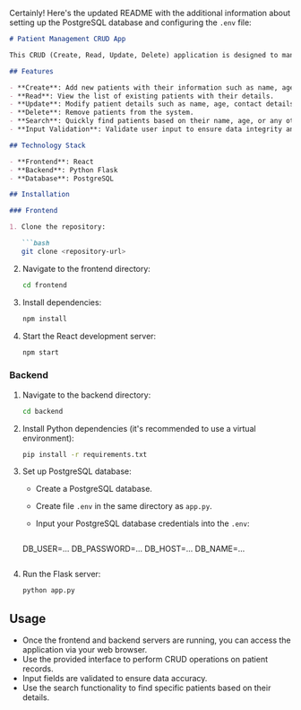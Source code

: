 Certainly! Here's the updated README with the additional information about setting up the PostgreSQL database and configuring the `.env` file:

```markdown
# Patient Management CRUD App

This CRUD (Create, Read, Update, Delete) application is designed to manage patient records. It provides a user-friendly interface for adding, editing, deleting patients, and searching through the existing records. The app is built using React for the frontend, Python Flask for the backend, and PostgreSQL for the database.

## Features

- **Create**: Add new patients with their information such as name, age, contact details, etc.
- **Read**: View the list of existing patients with their details.
- **Update**: Modify patient details such as name, age, contact details, etc.
- **Delete**: Remove patients from the system.
- **Search**: Quickly find patients based on their name, age, or any other available information.
- **Input Validation**: Validate user input to ensure data integrity and accuracy.

## Technology Stack

- **Frontend**: React
- **Backend**: Python Flask
- **Database**: PostgreSQL

## Installation

### Frontend

1. Clone the repository:

   ```bash
   git clone <repository-url>
   ```

2. Navigate to the frontend directory:

   ```bash
   cd frontend
   ```

3. Install dependencies:

   ```bash
   npm install
   ```

4. Start the React development server:

   ```bash
   npm start
   ```

### Backend

1. Navigate to the backend directory:

   ```bash
   cd backend
   ```

2. Install Python dependencies (it's recommended to use a virtual environment):

   ```bash
   pip install -r requirements.txt
   ```

3. Set up PostgreSQL database:
   
   - Create a PostgreSQL database.
   - Create file `.env` in the same directory as `app.py`.
   - Input your PostgreSQL database credentials into the `.env`:

     ```python
    DB_USER=...
    DB_PASSWORD=...
    DB_HOST=...
    DB_NAME=...
     ```

4. Run the Flask server:

   ```bash
   python app.py
   ```

## Usage

- Once the frontend and backend servers are running, you can access the application via your web browser.
- Use the provided interface to perform CRUD operations on patient records.
- Input fields are validated to ensure data accuracy.
- Use the search functionality to find specific patients based on their details.